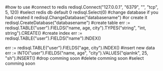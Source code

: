 #how to use
#connect to redis
redisql.Connect("127.0.0.1", "6379", "", "tcp", 5, 120)
#select redis db default 0
redisql.Select(0)
#change database if you had created it
redisql.ChangeDatabase("databasename")
#or create it
redisql.CreateDatabase("databasename")
#create table
err := redisql.TABLE("user").FIELDS("name, age, city").TYPES("string", "int, string").CREATE()
#create index
err := redisql.TABLE("user").FIELDS("name").INDEX()

err := redisql.TABLE("user").FIELDS("age, city").INDEX()
#insert new data
err := INTO("user").FIELDS("name, age", "city").VALUES("qianlnk", 25, "sh").INSERT()
#drop
comming soon
#delete
comming soon
#select
comming soon
